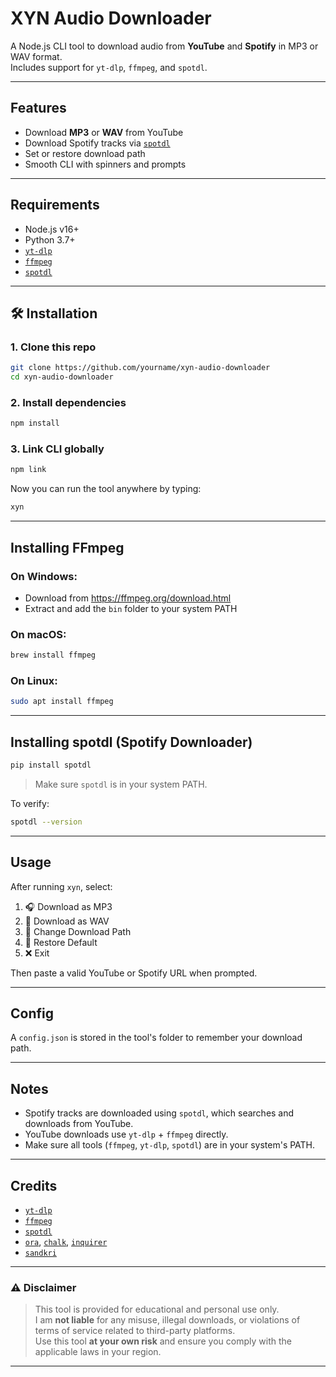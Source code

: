 # XYN Audio Downloader 

A Node.js CLI tool to download audio from **YouTube** and **Spotify** in MP3 or WAV format.  
Includes support for `yt-dlp`, `ffmpeg`, and `spotdl`.

---

## Features

- Download **MP3** or **WAV** from YouTube
- Download Spotify tracks via [`spotdl`](https://github.com/spotDL/spotify-downloader)
- Set or restore download path
- Smooth CLI with spinners and prompts

---

## Requirements

- Node.js v16+
- Python 3.7+
- [`yt-dlp`](https://github.com/yt-dlp/yt-dlp)
- [`ffmpeg`](https://ffmpeg.org/)
- [`spotdl`](https://github.com/spotDL/spotify-downloader)

---

## 🛠 Installation

### 1. Clone this repo

```bash
git clone https://github.com/yourname/xyn-audio-downloader
cd xyn-audio-downloader
```

### 2. Install dependencies

```bash
npm install
```

### 3. Link CLI globally

```bash
npm link
```

Now you can run the tool anywhere by typing:

```bash
xyn
```

---

## Installing FFmpeg

### On Windows:
- Download from https://ffmpeg.org/download.html
- Extract and add the `bin` folder to your system PATH

### On macOS:
```bash
brew install ffmpeg
```

### On Linux:
```bash
sudo apt install ffmpeg
```

---

## Installing spotdl (Spotify Downloader)

```bash
pip install spotdl
```

> Make sure `spotdl` is in your system PATH.

To verify:
```bash
spotdl --version
```

---

## Usage

After running `xyn`, select:

1. 🎧 Download as MP3  
2. 🎼 Download as WAV  
3. 📂 Change Download Path  
4. 🔄 Restore Default  
5. ❌ Exit

Then paste a valid YouTube or Spotify URL when prompted.

---

## Config

A `config.json` is stored in the tool's folder to remember your download path.

---

## Notes

- Spotify tracks are downloaded using `spotdl`, which searches and downloads from YouTube.
- YouTube downloads use `yt-dlp` + `ffmpeg` directly.
- Make sure all tools (`ffmpeg`, `yt-dlp`, `spotdl`) are in your system's PATH.

---

## Credits

- [`yt-dlp`](https://github.com/yt-dlp/yt-dlp)
- [`ffmpeg`](https://ffmpeg.org/)
- [`spotdl`](https://github.com/spotDL/spotify-downloader)
- [`ora`](https://www.npmjs.com/package/ora), [`chalk`](https://www.npmjs.com/package/chalk), [`inquirer`](https://www.npmjs.com/package/inquirer)
- [`sandkri`](https://github.com/sandkri)

---

### ⚠️ Disclaimer

> This tool is provided for educational and personal use only.  
> I am **not liable** for any misuse, illegal downloads, or violations of terms of service related to third-party platforms.  
> Use this tool **at your own risk** and ensure you comply with the applicable laws in your region.

---